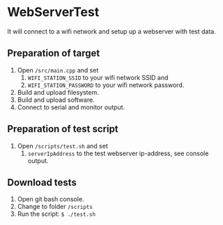# WebServerTest
It will connect to a wifi network and setup up a webserver with test data.

## Preparation of target
1. Open ```/src/main.cpp``` and set
   1. ```WIFI_STATION_SSID``` to your wifi network SSID and
   2. ```WIFI_STATION_PASSWORD``` to your wifi network password.
2. Build and upload filesystem.
3. Build and upload software.
4. Connect to serial and monitor output.

## Preparation of test script
1. Open ```/scripts/test.sh``` and set
   1. ```serverIpAddress``` to the test webserver ip-address, see console output.

## Download tests
1. Open git bash console.
2. Change to folder ```/scripts```
3. Run the script: ```$ ./test.sh```
